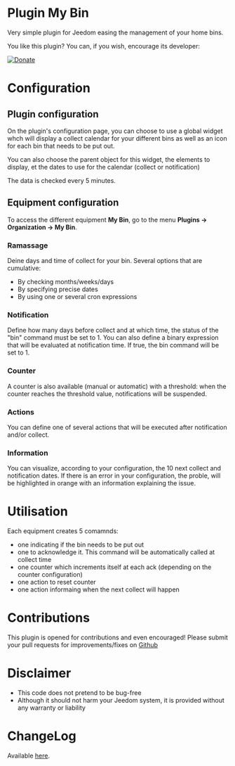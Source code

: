 # Plugin My Bin

Very simple plugin for Jeedom easing the management of your home bins.

You like this plugin? You can, if you wish, encourage its developer:

[![Donate](https://img.shields.io/badge/Donate-PayPal-green.svg)](https://www.paypal.com/cgi-bin/webscr?cmd=_s-xclick&hosted_button_id=HS63QBMJNQYRW)

# Configuration

## Plugin configuration

On the plugin's configuration page, you can choose to use a global widget whch will display a collect calendar for your different bins as well as an icon for each bin that needs to be put out.

You can also choose the parent object for this widget, the elements to display, et the dates to use for the calendar (collect or notification)

The data is checked every 5 minutes.

## Equipment configuration

To access the different equipment **My Bin**, go to the menu **Plugins → Organization → My Bin**.

### Ramassage

Deine days and time of collect for your bin. Several options that are cumulative:
- By checking months/weeks/days
- By specifying precise dates
- By using one or several cron expressions

### Notification

Define how many days before collect and at which time, the status of the "bin" command must be set to 1.
You can also define a binary expression that will be evaluated at notification time. If true, the bin command will be set to 1.

### Counter

A counter is also available (manual or automatic) with a threshold: when the counter reaches the threshold value, notifications will be suspended.

### Actions

You can define one of several actions that will be executed after notification and/or collect.

### Information

You can visualize, according to your configuration, the 10 next collect and notification dates.
If there is an error in your configuration, the proble, will be highlighted in orange with an information explaining the issue.

# Utilisation

Each equipment creates 5 comamnds:
- one indicating if the bin needs to be put out
- one to acknowledge it. This command will be automatically called at collect time
- one counter which increments itself at each ack (depending on the counter configuration)
- one action to reset counter
- one action informaing when the next collect will happen

# Contributions

This plugin is opened for contributions and even encouraged! Please submit your pull requests for improvements/fixes on <a href="https://github.com/hugoKs3/plugin-mybin" target="_blank">Github</a>

# Disclaimer

-   This code does not pretend to be bug-free
-   Although it should not harm your Jeedom system, it is provided without any warranty or liability

# ChangeLog
Available [here](./changelog.html).

